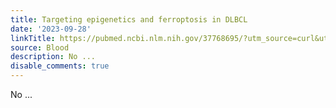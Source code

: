 ```yaml
---
title: Targeting epigenetics and ferroptosis in DLBCL
date: '2023-09-28'
linkTitle: https://pubmed.ncbi.nlm.nih.gov/37768695/?utm_source=curl&utm_medium=rss&utm_campaign=journals&utm_content=7603509&fc=None&ff=20230929180749&v=2.17.9.post6+86293ac
source: Blood
description: No ...
disable_comments: true
---
```

No ...